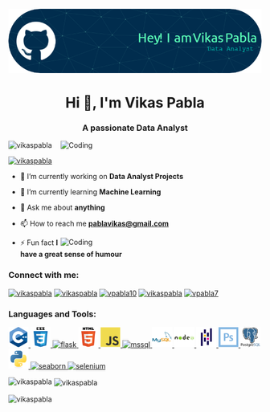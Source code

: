   ![Header](https://github.com/vikaspabla/vikaspabla/blob/main/github-header-image.png)



<h1 align="center">Hi 👋, I'm Vikas Pabla</h1>
<h3 align="center">A passionate Data Analyst</h3>

<img align="right" alt="Coding" width="400" src="https://i.pinimg.com/originals/e1/85/18/e18518c6d24257c6fb02e3c95a862d85.gif">







<p align="left"> <img src="https://komarev.com/ghpvc/?username=vikaspabla&label=Profile%20views&color=0e75b6&style=flat" alt="vikaspabla" /> </p>



<p align="left"> <a href="https://twitter.com/vikaspabla" target="blank"><img src="https://img.shields.io/twitter/follow/vikaspabla?logo=twitter&style=for-the-badge" alt="vikaspabla" /></a> </p>

- 🔭 I’m currently working on **Data Analyst Projects**

- 🌱 I’m currently learning **Machine Learning**

- 💬 Ask me about **anything**

- 📫 How to reach me **pablavikas@gmail.com**

 <img align="right" alt="Coding" width="400" src="https://image.myanimelist.net/ui/BQM6jEZ-UJLgGUuvrNkYUA_-uy323Lmm-sKjPAdaNglIQNrH0fxgefG_hxgLsx4DRVxJYwWBrwzswJu1gKe1QA">


- ⚡ Fun fact **I have a great sense of humour**



<h3 align="left">Connect with me:</h3>


<p align="left">
<a href="https://twitter.com/vikaspabla" target="blank"><img align="center" src="https://raw.githubusercontent.com/rahuldkjain/github-profile-readme-generator/master/src/images/icons/Social/twitter.svg" alt="vikaspabla" height="30" width="40" /></a>
<a href="https://linkedin.com/in/vikaspabla" target="blank"><img align="center" src="https://raw.githubusercontent.com/rahuldkjain/github-profile-readme-generator/master/src/images/icons/Social/linked-in-alt.svg" alt="vikaspabla" height="30" width="40" /></a>
<a href="https://fb.com/vpabla10" target="blank"><img align="center" src="https://raw.githubusercontent.com/rahuldkjain/github-profile-readme-generator/master/src/images/icons/Social/facebook.svg" alt="vpabla10" height="30" width="40" /></a>
<a href="https://instagram.com/vikaspabla" target="blank"><img align="center" src="https://raw.githubusercontent.com/rahuldkjain/github-profile-readme-generator/master/src/images/icons/Social/instagram.svg" alt="vikaspabla" height="30" width="40" /></a>
<a href="https://www.leetcode.com/vpabla7" target="blank"><img align="center" src="https://raw.githubusercontent.com/rahuldkjain/github-profile-readme-generator/master/src/images/icons/Social/leet-code.svg" alt="vpabla7" height="30" width="40" /></a>
</p>



<h3 align="left">Languages and Tools:</h3>
<p align="left"> <a href="https://www.w3schools.com/cpp/" target="_blank" rel="noreferrer"> <img src="https://raw.githubusercontent.com/devicons/devicon/master/icons/cplusplus/cplusplus-original.svg" alt="cplusplus" width="40" height="40"/> </a> <a href="https://www.w3schools.com/css/" target="_blank" rel="noreferrer"> <img src="https://raw.githubusercontent.com/devicons/devicon/master/icons/css3/css3-original-wordmark.svg" alt="css3" width="40" height="40"/> </a> <a href="https://flask.palletsprojects.com/" target="_blank" rel="noreferrer"> <img src="https://www.vectorlogo.zone/logos/pocoo_flask/pocoo_flask-icon.svg" alt="flask" width="40" height="40"/> </a> <a href="https://www.w3.org/html/" target="_blank" rel="noreferrer"> <img src="https://raw.githubusercontent.com/devicons/devicon/master/icons/html5/html5-original-wordmark.svg" alt="html5" width="40" height="40"/> </a> <a href="https://developer.mozilla.org/en-US/docs/Web/JavaScript" target="_blank" rel="noreferrer"> <img src="https://raw.githubusercontent.com/devicons/devicon/master/icons/javascript/javascript-original.svg" alt="javascript" width="40" height="40"/> </a> <a href="https://www.microsoft.com/en-us/sql-server" target="_blank" rel="noreferrer"> <img src="https://www.svgrepo.com/show/303229/microsoft-sql-server-logo.svg" alt="mssql" width="40" height="40"/> </a> <a href="https://www.mysql.com/" target="_blank" rel="noreferrer"> <img src="https://raw.githubusercontent.com/devicons/devicon/master/icons/mysql/mysql-original-wordmark.svg" alt="mysql" width="40" height="40"/> </a> <a href="https://nodejs.org" target="_blank" rel="noreferrer"> <img src="https://raw.githubusercontent.com/devicons/devicon/master/icons/nodejs/nodejs-original-wordmark.svg" alt="nodejs" width="40" height="40"/> </a> <a href="https://pandas.pydata.org/" target="_blank" rel="noreferrer"> <img src="https://raw.githubusercontent.com/devicons/devicon/2ae2a900d2f041da66e950e4d48052658d850630/icons/pandas/pandas-original.svg" alt="pandas" width="40" height="40"/> </a> <a href="https://www.photoshop.com/en" target="_blank" rel="noreferrer"> <img src="https://raw.githubusercontent.com/devicons/devicon/master/icons/photoshop/photoshop-line.svg" alt="photoshop" width="40" height="40"/> </a> <a href="https://www.postgresql.org" target="_blank" rel="noreferrer"> <img src="https://raw.githubusercontent.com/devicons/devicon/master/icons/postgresql/postgresql-original-wordmark.svg" alt="postgresql" width="40" height="40"/> </a> <a href="https://www.python.org" target="_blank" rel="noreferrer"> <img src="https://raw.githubusercontent.com/devicons/devicon/master/icons/python/python-original.svg" alt="python" width="40" height="40"/> </a> <a href="https://seaborn.pydata.org/" target="_blank" rel="noreferrer"> <img src="https://seaborn.pydata.org/_images/logo-mark-lightbg.svg" alt="seaborn" width="40" height="40"/> </a> <a href="https://www.selenium.dev" target="_blank" rel="noreferrer"> <img src="https://raw.githubusercontent.com/detain/svg-logos/780f25886640cef088af994181646db2f6b1a3f8/svg/selenium-logo.svg" alt="selenium" width="40" height="40"/> </a> </p>


<p><img align="left" src="https://github-readme-stats.vercel.app/api/top-langs?username=vikaspabla&show_icons=true&locale=en&layout=compact" alt="vikaspabla" /></p>

<p>&nbsp;<img align="center" src="https://github-readme-stats.vercel.app/api?username=vikaspabla&show_icons=true&locale=en" alt="vikaspabla" /></p>

<p><img align="center" src="https://github-readme-streak-stats.herokuapp.com/?user=vikaspabla&" alt="vikaspabla" /></p>
